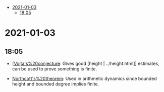 -   [2021-01-03](#section)
    -   [18:05](#section-1)














# 2021-01-03

## 18:05

-   [[Vojta's%20conjecture](../Vojta's%20conjecture.md): Gives good [height | ../height.html]] estimates, can be used to prove something is finite.

-   [Northcott's%20theorem](Northcott's%20theorem): Used in arithmetic dynamics since bounded height and bounded degree implies finite.
